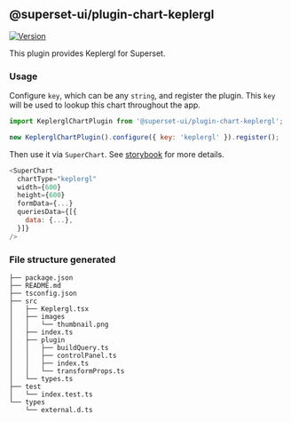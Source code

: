## @superset-ui/plugin-chart-keplergl

[![Version](https://img.shields.io/npm/v/@superset-ui/plugin-chart-keplergl.svg?style=flat-square)](https://www.npmjs.com/package/@superset-ui/plugin-chart-keplergl)

This plugin provides Keplergl for Superset.

### Usage

Configure `key`, which can be any `string`, and register the plugin. This `key` will be used to
lookup this chart throughout the app.

```js
import KeplerglChartPlugin from '@superset-ui/plugin-chart-keplergl';

new KeplerglChartPlugin().configure({ key: 'keplergl' }).register();
```

Then use it via `SuperChart`. See
[storybook](https://apache-superset.github.io/superset-ui/?selectedKind=plugin-chart-keplergl) for
more details.

```js
<SuperChart
  chartType="keplergl"
  width={600}
  height={600}
  formData={...}
  queriesData={[{
    data: {...},
  }]}
/>
```

### File structure generated

```
├── package.json
├── README.md
├── tsconfig.json
├── src
│   ├── Keplergl.tsx
│   ├── images
│   │   └── thumbnail.png
│   ├── index.ts
│   ├── plugin
│   │   ├── buildQuery.ts
│   │   ├── controlPanel.ts
│   │   ├── index.ts
│   │   └── transformProps.ts
│   └── types.ts
├── test
│   └── index.test.ts
└── types
    └── external.d.ts
```
